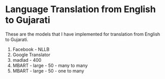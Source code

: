 # Language Translation from English to Gujarati
These are the models that I have implemented for translation from English to Gujarati.

1. Facebook - NLLB
2. Google Translator
3. madlad - 400
4. MBART - large - 50 - many to many
5. MBART - large - 50 - one to many